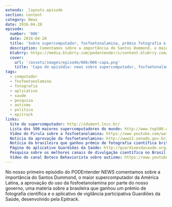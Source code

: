 ```yaml
---
extends: _layouts.episode
section: content
category: News
date: 2016-04-28
episode:
  number: '006'
  date: 2016-04-28
  title: 'Sobre supercomputador, fosfoetonalamina, prêmio fotografia e Guardiões da Saúde' 
  description: Comentamos sobre a importância do Santos Dummond, o maior supercomputador da América Latina, a aprovação do uso da fosfoetanolamina por parte do nosso governo, uma matéria sobre a brasileira que ganhou um prêmio de fotografia científica e o aplicativo de vigilância participativa Guardiões da Saúde.  
  blubrry: https://media.blubrry.com/podentender/s/content.blubrry.com/podentender/PODEntender_006_NEWS_1_sobre_supercomputador_fosfoetanolamina-premio-fotografia-guardioes_da_saude.mp3
  cover:
    url: '/assets/images/episode/006/006-capa.png'
    title: 'Capa do episódio: news sobre supercomputador, fosfoetonalamina, prêmio fotografia e guardiões da saúde'
tags:
  - computador
  - fosfoetanolamina
  - fotografia
  - aplicativo
  - saude
  - pesquisa
  - autismo
  - politica
  - epitrack
links:
  Site do supercomputador: http://sdumont.lncc.br/
  Lista dos 500 maiores supercomputadores do mundo: http://www.top500.org/
  Vídeo do Pirula sobre a fosfoetanolamina: https://www.youtube.com/watch?v=L51NrrK1APQ
  Notícia da aprovação da fosfoetanolamina: http://www12.senado.gov.br/radio/1/noticia/senado-aprova-projeto-que-libera-uso-e-comercializacao-da-chamada-pilula-do-cancer
  Notícia da brasileira que ganhou prêmio de fotografia científica britânica: http://g1.globo.com/educacao/noticia/2016/03/brasileira-vence-concurso-britanico-de-fotografia-cientifica.html
  Página do aplicativo Guardiões da Saúde: http://guardioesdasaude.org/
  Pesquisa sobre os melhores canais de divulgação científica no Brasil: http://genereporter.blogspot.com.br/2016/04/pesquisa-gr-melhores-canais-de-dc-na.html
  Vídeo do canal Boteco Behaviorista sobre autismo: https://www.youtube.com/watch?v=A4GxuaP2jAc
---
```

No nosso primeiro episódio do PODEntender NEWS comentamos sobre a importância do Santos Dummond,
o maior supercomputador da América Latina, a aprovação do uso da fosfoetanolamina por parte do
nosso governo, uma matéria sobre a brasileira que ganhou um prêmio de fotografia científica e o
aplicativo de vigilância participativa Guardiões da Saúde, desenvolvido pela Epitrack.
